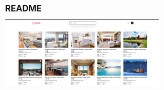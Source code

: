 # README

![alt text](https://raw.githubusercontent.com/emnaruto07/airbnb-clone/main/app/assets/images/airbnb_clone.png)

